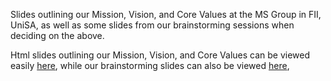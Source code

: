 Slides outlining our Mission, Vision, and Core Values at the MS Group in FII, 
UniSA, as well as some slides from our brainstorming sessions when deciding on 
the above.

Html slides outlining our Mission, Vision, and Core Values can be viewed easily
[here](https://rawgit.com/Armadilloa16/mission/master/mission_vision_values.html),
while our brainstorming slides can also be viewed 
[here](https://rawgit.com/Armadilloa16/mission/master/brainstorming.html),
